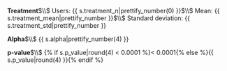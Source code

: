 **Treatment**$\\$
Users: {{ s.treatment_n|prettify_number(0) }}$\\$
Mean: {{ s.treatment_mean|prettify_number }}$\\$
Standard deviation: {{ s.treatment_std|prettify_number }}

**Alpha**$\\$
{{ s.alpha|prettify_number(4) }}

**p-value**$\\$
{% if s.p_value|round(4) < 0.0001 %}< 0.0001{% else %}{{ s.p_value|round(4) }}{% endif %}
